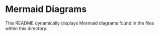 # Mermaid Diagrams

This README dynamically displays Mermaid diagrams found in the  files within this directory.

